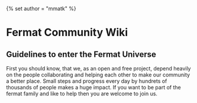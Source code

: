 {% set author = "mmatk" %}
# Fermat Community Wiki
## Guidelines to enter the Fermat Universe

First you should know, that we, as an open and free project, depend heavily on the people collaborating and helping each other to make our community a better place.
Small steps and progress every day by hundrets of thousands of people makes a huge impact. If you want to be part of the fermat family and like to help then you are welcome to join us.

